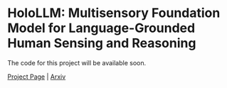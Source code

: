 # HoloLLM: Multisensory Foundation Model for Language-Grounded Human Sensing and Reasoning

The code for this project will be available soon.

[Project Page](https://chuhaozhou99.github.io/HoloLLM) | [Arxiv]()
